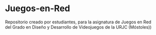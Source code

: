 # Juegos-en-Red
Repositorio creado por estudiantes, para la asignatura de Juegos en Red del Grado en Diseño y Desarrollo de Videojuegos de la URJC (Móstoles))
